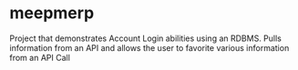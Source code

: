 # meepmerp
Project that demonstrates Account Login abilities using an RDBMS. Pulls information from an API and allows the user to favorite various information from an API Call
